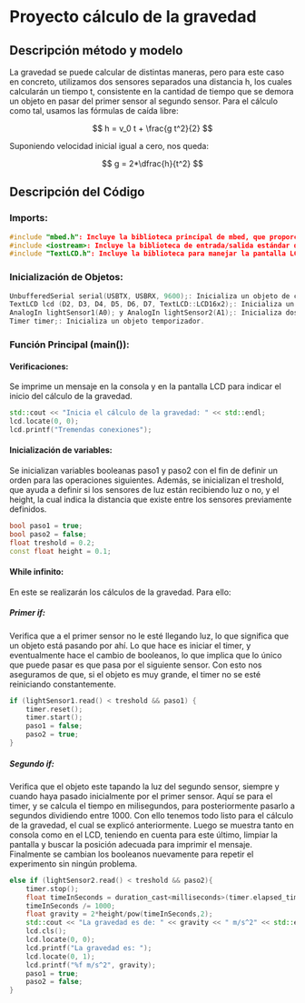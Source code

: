 # **Proyecto cálculo de la gravedad**

## **Descripción método y modelo**
La gravedad se puede calcular de distintas maneras, pero para este caso en concreto, utilizamos dos sensores separados una distancia h,
los cuales calcularán un tiempo t, consistente en la cantidad de tiempo que se demora un objeto en pasar del primer sensor al segundo sensor.
Para el cálculo como tal, usamos las fórmulas de caída libre:

$$
h = v_0 t + \frac{g t^2}{2}
$$

Suponiendo velocidad inicial igual a cero, nos queda:

$$
g = 2*\dfrac{h}{t^2}
$$

## **Descripción del Código**

### **Imports:**
```cpp
#include "mbed.h": Incluye la biblioteca principal de mbed, que proporciona funciones para trabajar con microcontroladores mbed.
#include <iostream>: Incluye la biblioteca de entrada/salida estándar de C++ para imprimir mensajes en la consola.
#include "TextLCD.h": Incluye la biblioteca para manejar la pantalla LCD de texto.
```

### **Inicialización de Objetos:**
```cpp
UnbufferedSerial serial(USBTX, USBRX, 9600);: Inicializa un objeto de comunicación serial sin búfer a través de los pines USBTX y USBRX con una velocidad de baudios de 9600.
TextLCD lcd (D2, D3, D4, D5, D6, D7, TextLCD::LCD16x2);: Inicializa un objeto de pantalla LCD de texto en los pines D2 a D7 con un formato de 16x2 caracteres.
AnalogIn lightSensor1(A0); y AnalogIn lightSensor2(A1);: Inicializa dos objetos de entrada analógica en los pines A0 y A1 para leer datos de sensores de luz.
Timer timer;: Inicializa un objeto temporizador.
```
### **Función Principal (main()):**

#### **Verificaciones:**
Se imprime un mensaje en la consola y en la pantalla LCD para indicar el inicio del cálculo de la gravedad.
```cpp
std::cout << "Inicia el cálculo de la gravedad: " << std::endl;
lcd.locate(0, 0);
lcd.printf("Tremendas conexiones");
```

#### **Inicialización de variables:**
Se inicializan variables booleanas paso1 y paso2 con el fin de definir un orden para las operaciones siguientes.
Además, se inicializan el treshold, que ayuda a definir si los sensores de luz están recibiendo luz o no, y el height, la cual indica la distancia que existe entre los sensores previamente definidos.
```cpp
bool paso1 = true;
bool paso2 = false;
float treshold = 0.2;
const float height = 0.1;
```

#### **While infinito:**
En este se realizarán los cálculos de la gravedad. Para ello:
##### **Primer if:**
Verifica que a el primer sensor no le esté llegando luz, lo que significa que un objeto está pasando por ahí.
Lo que hace es iniciar el timer, y eventualmente hace el cambio de booleanos, lo que implica que lo único que puede pasar es que pasa por el siguiente sensor. 
Con esto nos aseguramos de que, si el objeto es muy grande, el timer no se esté reiniciando constantemente.
```cpp
if (lightSensor1.read() < treshold && paso1) {
    timer.reset();
    timer.start();
    paso1 = false;
    paso2 = true;
}
```
##### **Segundo if:**
Verifica que el objeto este tapando la luz del segundo sensor, siempre y cuando haya pasado inicialmente por el primer sensor.
Aquí se para el timer, y se calcula el tiempo en milisegundos, para posteriormente pasarlo a segundos dividiendo entre 1000. 
Con ello tenemos todo listo para el cálculo de la gravedad, el cual se explicó anteriormente.
Luego se muestra tanto en consola como en el LCD, teniendo en cuenta para este último, limpiar la pantalla y buscar la posición adecuada para imprimir el mensaje.
Finalmente se cambian los booleanos nuevamente para repetir el experimento sin ningún problema.
```cpp
else if (lightSensor2.read() < treshold && paso2){
    timer.stop(); 
    float timeInSeconds = duration_cast<milliseconds>(timer.elapsed_time()).count();
    timeInSeconds /= 1000;
    float gravity = 2*height/pow(timeInSeconds,2);
    std::cout << "La gravedad es de: " << gravity << " m/s^2" << std::endl;
    lcd.cls();
    lcd.locate(0, 0);
    lcd.printf("La gravedad es: ");
    lcd.locate(0, 1);
    lcd.printf("%f m/s^2", gravity);
    paso1 = true; 
    paso2 = false;       
}
